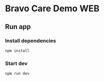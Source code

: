 # Bravo Care Demo WEB

## Run app

### Install dependencies

```bash
npm install
```

### Start dev

```bash
npm run dev
```

